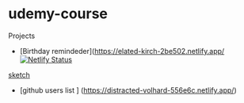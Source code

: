 # udemy-course

Projects

- [Birthday remindeder](https://elated-kirch-2be502.netlify.app/ [![Netlify Status](https://api.netlify.com/api/v1/badges/478d524b-2681-4d0f-8b32-cd2d7fba8c13/deploy-status)](https://app.netlify.com/sites/elated-kirch-2be502/deploys)

[sketch](https://www.uidesigndaily.com/posts/sketch-birthdays-list-card-widget-day-1042)

- [github users list ] (https://distracted-volhard-556e6c.netlify.app/)
